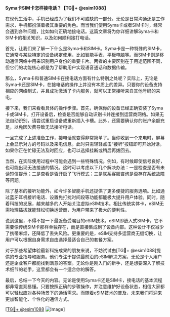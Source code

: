 **Syma卡SIM卡怎样接电话？【TG💪+ @esim1088】**

在现代生活中，手机已经成为了我们不可或缺的一部分。无论是日常沟通还是工作需求，手机都扮演着极其重要的角色。而当我们使用Syma卡或者SIM卡时，经常会遇到各种问题，比如如何正确地接电话。这篇文章将为你详细讲解Syma卡和SIM卡的相关知识，以及如何顺利接打电话。

首先，让我们来了解一下什么是Syma卡和SIM卡。Syma卡是一种特殊的SIM卡，它通常与某些特定的设备绑定使用，比如智能手表、平板电脑等。而SIM卡则是移动通信网络中用来识别用户身份的重要卡片。两者的主要区别在于用途范围不同，但它们的功能核心都是为了帮助用户实现语音通话和数据传输。

那么，Syma卡和普通SIM卡在接电话方面有什么特别之处呢？实际上，无论是Syma卡还是SIM卡，在接电话的操作上并没有本质上的差异。只要你的设备支持相应的网络制式，并且成功激活了卡内服务，就可以正常接听来自其他号码的来电。

接下来，我们来看看具体的操作步骤。首先，确保你的设备已经正确安装了Syma卡或SIM卡。打开设备后，检查是否能够自动识别卡并连接到运营商网络。如果无法自动识别，请尝试重启设备或重新插入卡槽。此外，还需要确认你的账户余额充足，以免因欠费导致无法接听电话。

一旦完成了上述准备工作，接电话就变得非常简单了。当你收到一个来电时，屏幕上会显示对方的号码以及来电信息。此时只需轻轻点击“接听”按钮即可开始对话。如果你正在忙碌无法及时回应，也可以选择挂断或稍后再拨回去。

当然，在实际使用过程中可能会遇到一些特殊情况。例如，有时候即使信号良好，也可能出现无法接通的情况。这时可以考虑以下几个解决办法：一是检查是否有未读短信提示；二是查看是否开启了飞行模式；三是联系客服咨询是否存在系统故障等问题。

除了基本的接听功能外，如今许多智能手机还提供了更多便捷的服务选项。比如通过蓝牙耳机接听电话、设置免打扰时间段等功能都能极大提升用户体验。同时，随着科技的发展，越来越多的人开始关注虚拟eSIM技术。相比传统实体卡，eSIM无需物理插拔就能轻松切换运营商，为用户带来了极大的便利性。

说到这里，不得不提一下最近备受瞩目的eSIM技术。eSIM即嵌入式SIM卡，它不需要像传统SIM卡那样单独存在，而是直接集成到了设备内部。这种设计不仅减少了携带麻烦，还降低了丢失风险。更重要的是，eSIM支持多运营商无缝切换，让用户可以根据自身需求自由选择最适合自己的套餐方案。

对于那些希望体验最新科技成果的朋友来说，不妨试试由[TG💪+ @esim1088]提供的专业指导和服务。他们专注于提供最前沿的eSIM解决方案，无论是个人用户还是企业客户都能找到满意的答案。无论你是刚入门的新手，还是想要深入了解技术细节的老手，这里都会有一个适合你的解答。

最后，总结一下今天的内容。无论是使用Syma卡还是SIM卡，接电话的基本流程都非常直观易懂。只要按照正确的步骤操作，并注意维护好设备状态，相信大家都可以轻松应对各种场景下的通话需求。而随着eSIM技术的普及，未来我们将迎来更加智能化、个性化的通信方式。

[[TG💪+ @esim1088](https://t.me/s/esim1088) ![Image](https://i.postimg.cc/4NQfJmqS/Snipaste-2025-05-13-00-14-12.png)]